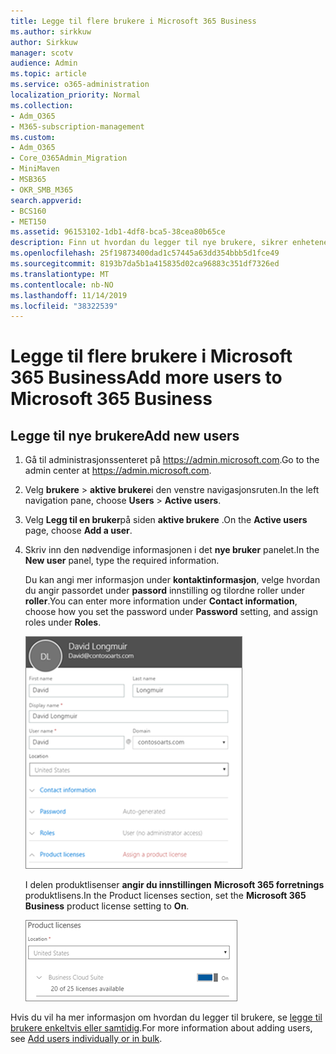 ```yaml
---
title: Legge til flere brukere i Microsoft 365 Business
ms.author: sirkkuw
author: Sirkkuw
manager: scotv
audience: Admin
ms.topic: article
ms.service: o365-administration
localization_priority: Normal
ms.collection:
- Adm_O365
- M365-subscription-management
ms.custom:
- Adm_O365
- Core_O365Admin_Migration
- MiniMaven
- MSB365
- OKR_SMB_M365
search.appverid:
- BCS160
- MET150
ms.assetid: 96153102-1db1-4df8-bca5-38cea80b65ce
description: Finn ut hvordan du legger til nye brukere, sikrer enhetene deres og tilordner roller i Microsoft 365 Business.
ms.openlocfilehash: 25f19873400dad1c57445a63dd354bbb5d1fce49
ms.sourcegitcommit: 8193b7da5b1a415835d02ca96883c351df7326ed
ms.translationtype: MT
ms.contentlocale: nb-NO
ms.lasthandoff: 11/14/2019
ms.locfileid: "38322539"
---
```

# <a name="add-more-users-to-microsoft-365-business"></a><span data-ttu-id="43a45-103">Legge til flere brukere i Microsoft 365 Business</span><span class="sxs-lookup"><span data-stu-id="43a45-103">Add more users to Microsoft 365 Business</span></span>

## <a name="add-new-users"></a><span data-ttu-id="43a45-104">Legge til nye brukere</span><span class="sxs-lookup"><span data-stu-id="43a45-104">Add new users</span></span>

1. <span data-ttu-id="43a45-105">Gå til administrasjonssenteret på <a href="https://go.microsoft.com/fwlink/p/?linkid=837890" target="_blank">https://admin.microsoft.com</a>.</span><span class="sxs-lookup"><span data-stu-id="43a45-105">Go to the admin center at <a href="https://go.microsoft.com/fwlink/p/?linkid=837890" target="_blank">https://admin.microsoft.com</a>.</span></span> 
2. <span data-ttu-id="43a45-106">Velg **brukere** \> **aktive brukere**i den venstre navigasjonsruten.</span><span class="sxs-lookup"><span data-stu-id="43a45-106">In the left navigation pane, choose **Users** \> **Active users**.</span></span>
3. <span data-ttu-id="43a45-107">Velg **Legg til en bruker**på siden **aktive brukere** .</span><span class="sxs-lookup"><span data-stu-id="43a45-107">On the **Active users** page, choose **Add a user**.</span></span>
4. <span data-ttu-id="43a45-108">Skriv inn den nødvendige informasjonen i det **nye bruker** panelet.</span><span class="sxs-lookup"><span data-stu-id="43a45-108">In the **New user** panel, type the required information.</span></span> 
  
    <span data-ttu-id="43a45-109">Du kan angi mer informasjon under **kontaktinformasjon**, velge hvordan du angir passordet under **passord** innstilling og tilordne roller under **roller**.</span><span class="sxs-lookup"><span data-stu-id="43a45-109">You can enter more information under **Contact information**, choose how you set the password under **Password** setting, and assign roles under **Roles**.</span></span>
      
    ![Enter user information in the New user card](media/f04d39ca-48be-4868-8330-8552a4754c8b.png)
      
    <span data-ttu-id="43a45-111">I delen produktlisenser **angir du innstillingen** **Microsoft 365 forretnings** produktlisens.</span><span class="sxs-lookup"><span data-stu-id="43a45-111">In the Product licenses section, set the **Microsoft 365 Business** product license setting to **On**.</span></span>
      
    ![Set the license setting to On position](media/7404f7f7-93bc-44a3-9ffb-4208b5b17402.png)
  
<span data-ttu-id="43a45-113">Hvis du vil ha mer informasjon om hvordan du legger til brukere, se [legge til brukere enkeltvis eller samtidig](https://docs.microsoft.com/office365/admin/add-users/add-users).</span><span class="sxs-lookup"><span data-stu-id="43a45-113">For  more information about adding users, see [Add users individually or in bulk](https://docs.microsoft.com/office365/admin/add-users/add-users).</span></span>
  
